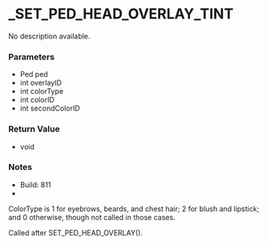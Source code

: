 # _SET_PED_HEAD_OVERLAY_TINT

No description available.

### Parameters
* Ped ped
* int overlayID
* int colorType
* int colorID
* int secondColorID

### Return Value
* void

### Notes
* Build: 811
* 

ColorType is 1 for eyebrows, beards, and chest hair; 2 for blush and lipstick; and 0 otherwise, though not called in those cases.

Called after SET_PED_HEAD_OVERLAY().

